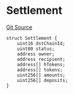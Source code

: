 # Settlement
[Git Source](https://github.com/Maia-DAO/2023-09-maia-remediations/blob/main/src/interfaces/BridgeAgentStructs.sol)


```solidity
struct Settlement {
    uint16 dstChainId;
    uint80 status;
    address owner;
    address recipient;
    address[] hTokens;
    address[] tokens;
    uint256[] amounts;
    uint256[] deposits;
}
```

